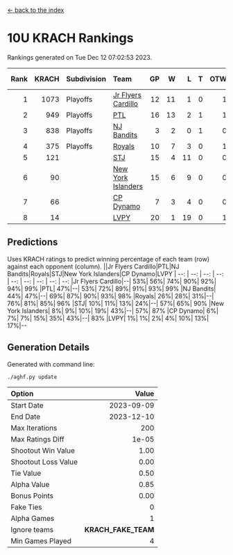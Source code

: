 [<- back to the index](readme.md)
# 10U KRACH Rankings
Rankings generated on Tue Dec 12 07:02:53 2023.

Rank|KRACH|Subdivision|Team|GP|W|L|T|OTW|OTL|SoS|Exp Wins|Win Diff
---:|---:|:---|:---|---:|---:|---:|---:|---:|---:|---:|---:|---:
1|1073|Playoffs|[Jr Flyers Cardillo](https://gamesheetstats.com/seasons/3663/teams/140794/schedule)|12|11|1|0|1|0|115|11.9|0.0
2|949|Playoffs|[PTL](https://gamesheetstats.com/seasons/3663/teams/140791/schedule)|16|13|2|1|1|1|464|14.3|-0.0
3|838|Playoffs|[NJ Bandits](https://gamesheetstats.com/seasons/3663/teams/140807/schedule)|3|2|0|1|0|0|264|3.3|-0.0
4|375|Playoffs|[Royals](https://gamesheetstats.com/seasons/3663/teams/140796/schedule)|10|7|3|0|1|0|321|7.9|0.0
5|121||[STJ](https://gamesheetstats.com/seasons/3663/teams/140792/schedule)|15|4|11|0|0|1|661|4.9|0.0
6|90||[New York Islanders](https://gamesheetstats.com/seasons/3663/teams/140793/schedule)|15|6|9|0|0|1|439|6.9|0.0
7|66||[CP Dynamo](https://gamesheetstats.com/seasons/3663/teams/140795/schedule)|7|3|4|0|0|1|294|3.9|0.0
8|14||[LVPY](https://gamesheetstats.com/seasons/3663/teams/140790/schedule)|20|1|19|0|1|0|471|1.9|0.0

## Predictions
Uses KRACH ratings to predict winning percentage of each team (row) against each opponent (column).
||Jr Flyers Cardillo|PTL|NJ Bandits|Royals|STJ|New York Islanders|CP Dynamo|LVPY
| --: | --: | --: | --: | --: | --: | --: | --: | --: 
|Jr Flyers Cardillo|--| 53%| 56%| 74%| 90%| 92%| 94%| 99%
|PTL| 47%|--| 53%| 72%| 89%| 91%| 93%| 99%
|NJ Bandits| 44%| 47%|--| 69%| 87%| 90%| 93%| 98%
|Royals| 26%| 28%| 31%|--| 76%| 81%| 85%| 96%
|STJ| 10%| 11%| 13%| 24%|--| 57%| 65%| 90%
|New York Islanders|  8%|  9%| 10%| 19%| 43%|--| 57%| 87%
|CP Dynamo|  6%|  7%|  7%| 15%| 35%| 43%|--| 83%
|LVPY|  1%|  1%|  2%|  4%| 10%| 13%| 17%|--

## Generation Details

Generated with command line:
```
./aghf.py update
```

| Option | Value |
| :----- | ----: |
| Start Date | 2023-09-09 |
| End Date | 2023-12-10 |
| Max Iterations | 200 |
| Max Ratings Diff | 1e-05 |
| Shootout Win Value | 1.00 |
| Shootout Loss Value | 0.00 |
| Tie Value | 0.50 |
| Alpha Value | 0.85 |
| Bonus Points | 0.00 |
| Fake Ties | 0 |
| Alpha Games | 1 |
| Ignore teams | __KRACH_FAKE_TEAM__ |
| Min Games Played | 4 |

